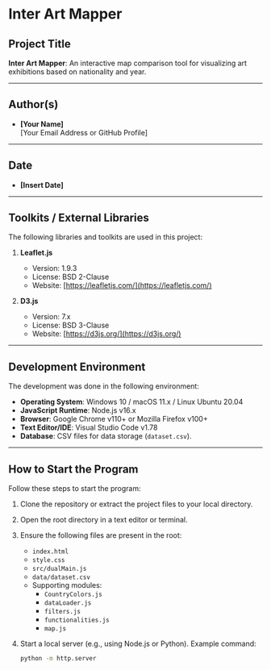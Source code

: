 # Inter Art Mapper

## Project Title

**Inter Art Mapper**: An interactive map comparison tool for visualizing art exhibitions based on nationality and year.

---

## Author(s)

- **[Your Name]**  
  [Your Email Address or GitHub Profile]

---

## Date

- **[Insert Date]**

---

## Toolkits / External Libraries

The following libraries and toolkits are used in this project:

1. **Leaflet.js**

   - Version: 1.9.3
   - License: BSD 2-Clause
   - Website: [https://leafletjs.com/](https://leafletjs.com/)

2. **D3.js**
   - Version: 7.x
   - License: BSD 3-Clause
   - Website: [https://d3js.org/](https://d3js.org/)

---

## Development Environment

The development was done in the following environment:

- **Operating System**: Windows 10 / macOS 11.x / Linux Ubuntu 20.04
- **JavaScript Runtime**: Node.js v16.x
- **Browser**: Google Chrome v110+ or Mozilla Firefox v100+
- **Text Editor/IDE**: Visual Studio Code v1.78
- **Database**: CSV files for data storage (`dataset.csv`).

---

## How to Start the Program

Follow these steps to start the program:

1. Clone the repository or extract the project files to your local directory.
2. Open the root directory in a text editor or terminal.
3. Ensure the following files are present in the root:

   - `index.html`
   - `style.css`
   - `src/dualMain.js`
   - `data/dataset.csv`
   - Supporting modules:
     - `CountryColors.js`
     - `dataLoader.js`
     - `filters.js`
     - `functionalities.js`
     - `map.js`

4. Start a local server (e.g., using Node.js or Python). Example command:
   ```bash
   python -m http.server
   ```
